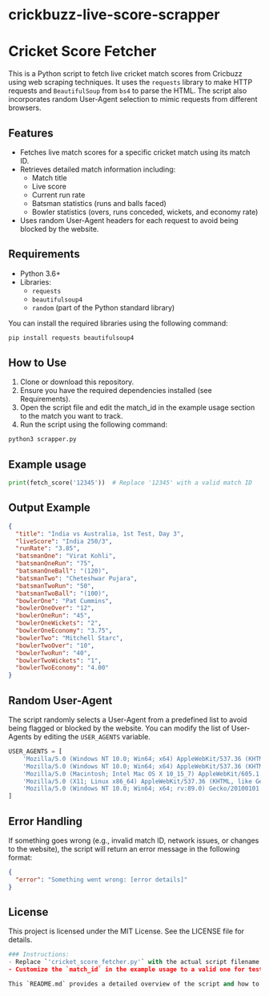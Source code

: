 # crickbuzz-live-score-scrapper

# Cricket Score Fetcher

This is a Python script to fetch live cricket match scores from Cricbuzz using web scraping techniques. It uses the `requests` library to make HTTP requests and `BeautifulSoup` from `bs4` to parse the HTML. The script also incorporates random User-Agent selection to mimic requests from different browsers.

## Features

- Fetches live match scores for a specific cricket match using its match ID.
- Retrieves detailed match information including:
  - Match title
  - Live score
  - Current run rate
  - Batsman statistics (runs and balls faced)
  - Bowler statistics (overs, runs conceded, wickets, and economy rate)
- Uses random User-Agent headers for each request to avoid being blocked by the website.

## Requirements

- Python 3.6+
- Libraries:
  - `requests`
  - `beautifulsoup4`
  - `random` (part of the Python standard library)

You can install the required libraries using the following command:
```bash
pip install requests beautifulsoup4
```
## How to Use
1. Clone or download this repository.
2. Ensure you have the required dependencies installed (see Requirements).
3. Open the script file and edit the match_id in the example usage section to the match you want to track.
4. Run the script using the following command:
```bash
python3 scrapper.py
```

## Example usage
```python
print(fetch_score('12345'))  # Replace '12345' with a valid match ID
```
## Output Example
```json
{
  "title": "India vs Australia, 1st Test, Day 3",
  "liveScore": "India 250/3",
  "runRate": "3.85",
  "batsmanOne": "Virat Kohli",
  "batsmanOneRun": "75",
  "batsmanOneBall": "(120)",
  "batsmanTwo": "Cheteshwar Pujara",
  "batsmanTwoRun": "50",
  "batsmanTwoBall": "(100)",
  "bowlerOne": "Pat Cummins",
  "bowlerOneOver": "12",
  "bowlerOneRun": "45",
  "bowlerOneWickets": "2",
  "bowlerOneEconomy": "3.75",
  "bowlerTwo": "Mitchell Starc",
  "bowlerTwoOver": "10",
  "bowlerTwoRun": "40",
  "bowlerTwoWickets": "1",
  "bowlerTwoEconomy": "4.00"
}
```
## Random User-Agent
The script randomly selects a User-Agent from a predefined list to avoid being flagged or blocked by the website. You can modify the list of User-Agents by editing the `USER_AGENTS` variable.
```python
USER_AGENTS = [
    'Mozilla/5.0 (Windows NT 10.0; Win64; x64) AppleWebKit/537.36 (KHTML, like Gecko) Chrome/85.0.4183.121 Safari/537.36',
    'Mozilla/5.0 (Windows NT 10.0; Win64; x64) AppleWebKit/537.36 (KHTML, like Gecko) Chrome/91.0.4472.124 Safari/537.36',
    'Mozilla/5.0 (Macintosh; Intel Mac OS X 10_15_7) AppleWebKit/605.1.15 (KHTML, like Gecko) Version/14.0.3 Safari/605.1.15',
    'Mozilla/5.0 (X11; Linux x86_64) AppleWebKit/537.36 (KHTML, like Gecko) Chrome/91.0.4472.124 Safari/537.36',
    'Mozilla/5.0 (Windows NT 10.0; Win64; x64; rv:89.0) Gecko/20100101 Firefox/89.0',
]
```
## Error Handling
If something goes wrong (e.g., invalid match ID, network issues, or changes to the website), the script will return an error message in the following format:
``` json
{
  "error": "Something went wrong: [error details]"
}
```
## License
This project is licensed under the MIT License. See the LICENSE file for details.

```python
### Instructions:
- Replace `'cricket_score_fetcher.py'` with the actual script filename you're using.
- Customize the `match_id` in the example usage to a valid one for testing purposes.

This `README.md` provides a detailed overview of the script and how to use it. Let me know if you'd like to add more sections!

```






